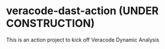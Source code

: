 # veracode-dast-action (UNDER CONSTRUCTION)
This is an action project to kick off Veracode Dynamic Analysis
